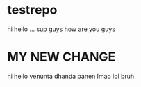 # testrepo
hi hello
...
sup guys
how are you guys

# MY NEW CHANGE
hi hello
venunta dhanda panen
lmao lol bruh

